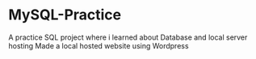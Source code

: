 # MySQL-Practice
A practice SQL project where i learned about Database and local server hosting
Made a local hosted website using Wordpress
